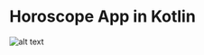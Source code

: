 # Horoscope App in Kotlin

![alt text](https://es.vecteezy.com/arte-vectorial/3944234-astrologia-zodiaco-simbolo)

